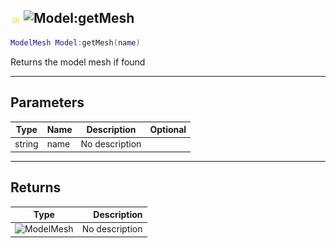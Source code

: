 ## ![shared](../../.gitbook/assets/shared.png) ![Model](./readme/model "mention"):getMesh

```lua
ModelMesh Model:getMesh(name)
```

Returns the model mesh if found

------
## Parameters

| Type   | Name | Description | Optional |
| ------ | ---- | ----------- | -------: |
| string | name | No description |  |


------
## Returns

| Type   | Description |
| ------ | ----------: |
| ![ModelMesh](./readme/modelmesh "mention") | No description |

